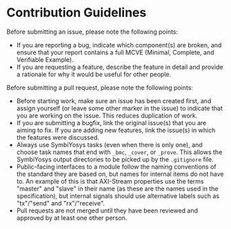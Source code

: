 # Contribution Guidelines

Before submitting an issue, please note the following points:

* If you are reporting a bug, indicate which component(s) are broken, and ensure that your report contains a full MCVE (Minimal, Complete, and Verifiable Example).
* If you are requesting a feature, describe the feature in detail and provide a rationale for why it would be useful for other people.

Before submitting a pull request, please note the following points:

* Before starting work, make sure an issue has been created first, and assign yourself (or leave some other marker in the issue) to indicate that you are working on the issue. This reduces duplication of work.
* If you are submitting a bugfix, link the original issue(s) that you are aiming to fix. If you are adding new features, link the issue(s) in which the features were discussed.
* Always use SymbiYosys tasks (even when there is only one), and choose task names that end with `_bmc`, `_cover`, or `_prove`. This allows the SymbiYosys output directories to be picked up by the `.gitignore` file.
* Public-facing interfaces to a module follow the naming conventions of the standard they are based on, but names for internal items do not have to. An example of this is that AXI-Stream properties use the terms "master" and "slave" in their name (as these are the names used in the specification), but internal signals should use alternative labels such as "tx"/"send" and "rx"/"receive".
* Pull requests are not merged until they have been reviewed and approved by at least one other person.

